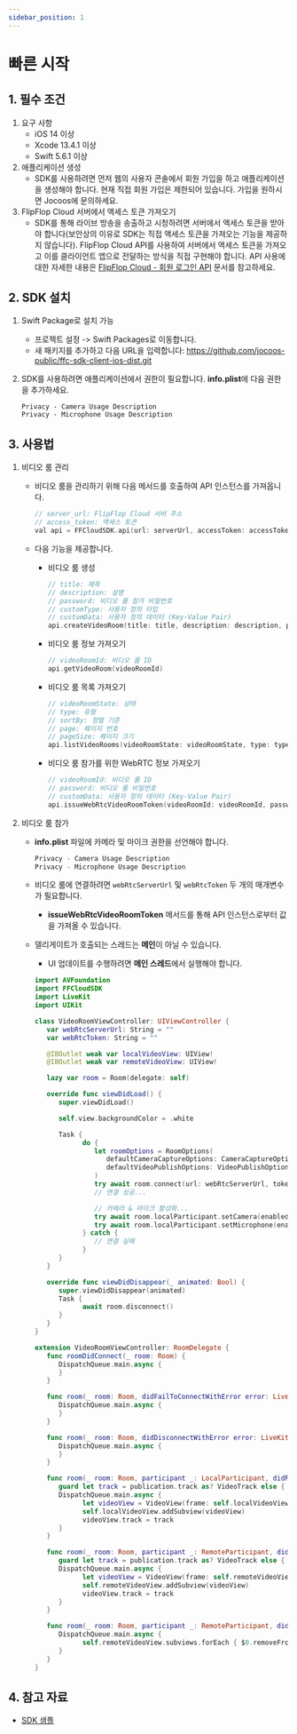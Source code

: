 ```yaml
---
sidebar_position: 1
---
```


# 빠른 시작

## 1. 필수 조건

1. 요구 사항
   * iOS 14 이상
   * Xcode 13.4.1 이상
   * Swift 5.6.1 이상
2. 애플리케이션 생성
   * SDK를 사용하려면 먼저 웹의 사용자 콘솔에서 회원 가입을 하고 애플리케이션을 생성해야 합니다. 현재 직접 회원 가입은 제한되어 있습니다. 가입을 원하시면 Jocoos에 문의하세요.
3. FlipFlop Cloud 서버에서 액세스 토큰 가져오기
   * SDK를 통해 라이브 방송을 송출하고 시청하려면 서버에서 액세스 토큰을 받아야 합니다(보안상의 이유로 SDK는 직접 액세스 토큰을 가져오는 기능을 제공하지 않습니다). FlipFlop Cloud API를 사용하여 서버에서 액세스 토큰을 가져오고 이를 클라이언트 앱으로 전달하는 방식을 직접 구현해야 합니다. API 사용에 대한 자세한 내용은 [FlipFlop Cloud - 회원 로그인 API](https://jocoos-public.github.io/dev-book/jekyll/2023-10-16-App-Member-API.html#member-login) 문서를 참고하세요.

## 2. SDK 설치

1. Swift Package로 설치 가능
   * 프로젝트 설정 -> Swift Packages로 이동합니다.
   * 새 패키지를 추가하고 다음 URL을 입력합니다: https://github.com/jocoos-public/ffc-sdk-client-ios-dist.git
2. SDK를 사용하려면 애플리케이션에서 권한이 필요합니다. **info.plist**에 다음 권한을 추가하세요.

   ```text
   Privacy - Camera Usage Description
   Privacy - Microphone Usage Description
   ```

## 3. 사용법

1. 비디오 룸 관리
   * 비디오 룸을 관리하기 위해 다음 메서드를 호출하여 API 인스턴스를 가져옵니다.

      ```swift
      // server_url: FlipFlop Cloud 서버 주소
      // access_token: 액세스 토큰
      val api = FFCloudSDK.api(url: serverUrl, accessToken: accessToken)
      ```

   * 다음 기능을 제공합니다.
     * 비디오 룸 생성

       ```swift
       // title: 제목
       // description: 설명
       // password: 비디오 룸 참가 비밀번호
       // customType: 사용자 정의 타입
       // customData: 사용자 정의 데이터 (Key-Value Pair)
       api.createVideoRoom(title: title, description: description, password: password, customType: customType, customData: customData)
       ```

     * 비디오 룸 정보 가져오기

       ```swift
       // videoRoomId: 비디오 룸 ID
       api.getVideoRoom(videoRoomId)
       ```

     * 비디오 룸 목록 가져오기

       ```swift
       // videoRoomState: 상태
       // type: 유형
       // sortBy: 정렬 기준
       // page: 페이지 번호
       // pageSize: 페이지 크기
       api.listVideoRooms(videoRoomState: videoRoomState, type: type, sortBy: sortBy, page: page, pageSize: pageSize)
       ```

     * 비디오 룸 참가를 위한 WebRTC 정보 가져오기

       ```swift
       // videoRoomId: 비디오 룸 ID
       // password: 비디오 룸 비밀번호
       // customData: 사용자 정의 데이터 (Key-Value Pair)
       api.issueWebRtcVideoRoomToken(videoRoomId: videoRoomId, password: password, customData: customData)
       ```

2. 비디오 룸 참가
   * **info.plist** 파일에 카메라 및 마이크 권한을 선언해야 합니다.

     ```swift
     Privacy - Camera Usage Description
     Privacy - Microphone Usage Description
     ```

   * 비디오 룸에 연결하려면 `webRtcServerUrl` 및 `webRtcToken` 두 개의 매개변수가 필요합니다.
     * **issueWebRtcVideoRoomToken** 메서드를 통해 API 인스턴스로부터 값을 가져올 수 있습니다.
   * 델리게이트가 호출되는 스레드는 **메인**이 아닐 수 있습니다.
     * UI 업데이트를 수행하려면 **메인 스레드**에서 실행해야 합니다.

     ```swift
     import AVFoundation
     import FFCloudSDK
     import LiveKit
     import UIKit

     class VideoRoomViewController: UIViewController {
        var webRtcServerUrl: String = ""
        var webRtcToken: String = ""

        @IBOutlet weak var localVideoView: UIView!
        @IBOutlet weak var remoteVideoView: UIView!

        lazy var room = Room(delegate: self)

        override func viewDidLoad() {
           super.viewDidLoad()

           self.view.backgroundColor = .white

           Task {
                 do {
                    let roomOptions = RoomOptions(
                       defaultCameraCaptureOptions: CameraCaptureOptions(dimensions: Dimensions(width: 1280, height: 720)),
                       defaultVideoPublishOptions: VideoPublishOptions(encoding: VideoEncoding(maxBitrate: 1_700_000, maxFps: 30))
                    )
                    try await room.connect(url: webRtcServerUrl, token: webRtcToken, roomOptions: roomOptions)
                    // 연결 성공...

                    // 카메라 & 마이크 활성화...
                    try await room.localParticipant.setCamera(enabled: true)
                    try await room.localParticipant.setMicrophone(enabled: true)
                 } catch {
                    // 연결 실패
                 }
           }
        }

        override func viewDidDisappear(_ animated: Bool) {
           super.viewDidDisappear(animated)
           Task {
                 await room.disconnect()
           }
        }
     }

     extension VideoRoomViewController: RoomDelegate {
        func roomDidConnect(_ room: Room) {
           DispatchQueue.main.async {
           }
        }

        func room(_ room: Room, didFailToConnectWithError error: LiveKitError?) {
           DispatchQueue.main.async {
           }
        }

        func room(_ room: Room, didDisconnectWithError error: LiveKitError?) {
           DispatchQueue.main.async {
           }
        }

        func room(_ room: Room, participant _: LocalParticipant, didPublishTrack publication: LocalTrackPublication) {
           guard let track = publication.track as? VideoTrack else { return }
           DispatchQueue.main.async {
                 let videoView = VideoView(frame: self.localVideoView.bounds)
                 self.localVideoView.addSubview(videoView)
                 videoView.track = track
           }
        }

        func room(_ room: Room, participant _: RemoteParticipant, didSubscribeTrack publication: RemoteTrackPublication) {
           guard let track = publication.track as? VideoTrack else { return }
           DispatchQueue.main.async {
                 let videoView = VideoView(frame: self.remoteVideoView.bounds)
                 self.remoteVideoView.addSubview(videoView)
                 videoView.track = track
           }
        }

        func room(_ room: Room, participant _: RemoteParticipant, didUnsubscribeTrack publication: RemoteTrackPublication) {
           DispatchQueue.main.async {
                 self.remoteVideoView.subviews.forEach { $0.removeFromSuperview() }
           }
        }
     }
     ```

## 4. 참고 자료

* [SDK 샘플](https://github.com/jocoos-public/ffc-sdk-client-ios-sample)
